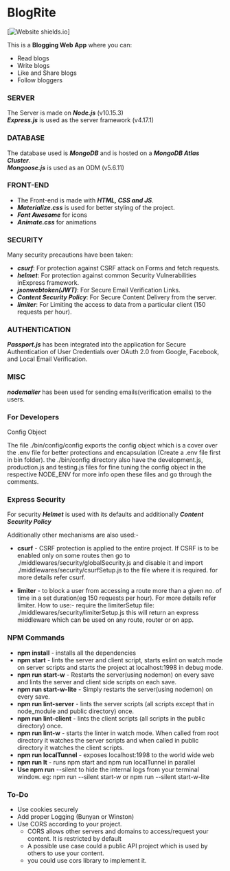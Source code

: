 # BlogRite

[![Website shields.io](https://img.shields.io/website/PROTOCOL/URLREST.svg)]

This is a **Blogging Web App** where you can:
- Read blogs
- Write blogs
- Like and Share blogs
- Follow bloggers

### SERVER

The Server is made on ***Node.js*** (v10.15.3)<br/>
***Express.js*** is used as the server framework (v4.17.1)

### DATABASE

The database used is ***MongoDB*** and is hosted on a ***MongoDB Atlas Cluster***.<br/>
***Mongoose.js*** is used as an ODM (v5.6.11)

### FRONT-END

- The Front-end is made with ***HTML, CSS and JS***.
- ***Materialize.css*** is used for better styling of the project.
- ***Font Awesome*** for icons
- ***Animate.css*** for animations

### SECURITY

Many security precautions have been taken:

- ***csurf***: For protection against CSRF attack on Forms and fetch requests.
- ***helmet***: For protection against common Security Vulnerabilities inExpress framework.
- ***jsonwebtoken(JWT)***: For Secure Email Verification Links.
- ***Content Security Policy***: For Secure Content Delivery from the server.
- ***limiter***: For Limiting the access to data from a particular client (150 requests per hour).

### AUTHENTICATION

***Passport.js*** has been integrated into the application for Secure Authentication of User Credentials over OAuth 2.0 from Google, Facebook, and Local Email Verification.

### MISC

***nodemailer*** has been used for sending emails(verification emails) to the users.

### For Developers

Config Object

The file ./bin/config/config exports the config object which is a cover over the .env file for better protections and encapsulation (Create a .env file first in bin folder). the ./bin/config directory also have the development.js, production.js and testing.js files for fine tuning the config object in the respective NODE_ENV for more info open these files and go through the comments.

### Express Security

For security ***Helmet*** is used with its defaults and additionally ***Content Security Policy***

Additionally other mechanisms are also used:-

- **csurf** - CSRF protection is applied to the entire project. If CSRF is to be enabled only on some routes then go to ./middlewares/security/globalSecurity.js and disable it and import ./middlewares/security/csurfSetup.js to the file where it is required. for more details refer csurf.

- **limiter** - to block a user from accessing a route more than a given no. of time in a set duration(eg 150 requests per hour). For more details refer limiter. How to use:-
require the limiterSetup file: ./middlewares/security/limiterSetup.js
this will return an express middleware which can be used on any route, router or on app.

### NPM Commands
- **npm install** - installs all the dependencies
- **npm start** - lints the server and client script, starts eslint on watch mode on server scripts and starts the project at localhost:1998 in debug mode.
- **npm run start-w** - Restarts the server(using nodemon) on every save and lints the server and client side scripts on each save.
- **npm run start-w-lite** - Simply restarts the server(using nodemon) on every save.
- **npm run lint-server** - lints the server scripts (all scripts except that in node_module and public directory) once.
- **npm run lint-client** - lints the client scripts (all scripts in the public directory) once.
- **npm run lint-w** - starts the linter in watch mode. When called from root directory it watches the server scripts and when called in public directory it watches the client scripts.
- **npm run localTunnel** - exposes localhost:1998 to the world wide web
- **npm run lt** - runs npm start and npm run localTunnel in parallel
- **Use npm run** --silent <your-script> to hide the internal logs from your terminal window.
eg: npm run --silent start-w or npm run --silent start-w-lite

### To-Do

- Use cookies securely
- Add proper Logging (Bunyan or Winston)
- Use CORS according to your project.
  - CORS allows other servers and domains to access/request your content. It is restricted by default
  - A possible use case could a public API project which is used by others to use your content.
  - you could use cors library to implement it.